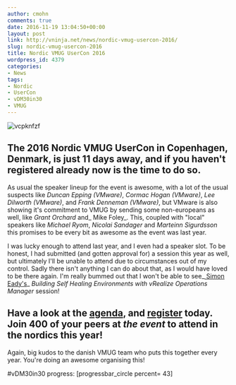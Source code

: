 ```yaml
---
author: cmohn
comments: true
date: 2016-11-19 13:04:50+00:00
layout: post
link: http://vninja.net/news/nordic-vmug-usercon-2016/
slug: nordic-vmug-usercon-2016
title: Nordic VMUG UserCon 2016
wordpress_id: 4379
categories:
- News
tags:
- Nordic
- UserCon
- vDM30in30
- VMUG
---
```


![vcpknfzf](http://vninja.net/wordpress/wp-content/uploads/2016/11/vcpknfzf.png)



## The 2016 Nordic VMUG UserCon in Copenhagen, Denmark, is just 11 days away, and if you haven't registered already now is the time to do so.



As usual the speaker lineup for the event is awesome, with a lot of the usual suspects like _Duncan Epping (VMware)_, _Cormac Hogan (VMware)_, _Lee Dilworth (VMware)_, and _Frank Denneman (VMware)_, but VMware is also showing it's commitment to VMUG by sending some non-europeans as well, like _Grant Orchard_ and_ Mike Foley_. This, coupled with "local" speakers like _Michael Ryom_, _Nicolai Sandager_ and _Marteinn Sigurdsson_ this promises to be every bit as awesome as the event was last year.

I was lucky enough to attend last year, and I even had a speaker slot. To be honest, I had submitted (and gotten approval for) a session this year as well, but ultimately I'll be unable to attend due to circumstances out of my control. Sadly there isn't anything I can do about that, as I would have loved to be there again. I'm really bummed out that I won't be able to see_[ Simon Eady's](https://twitter.com/simoneady)_ _Building Self Healing Environments with vRealize Operations Manager_ session!



## Have a look at the [agenda](https://www.vmug.com/p/cm/ld/fid=15440#anchor4), and [register](https://www.vmug.com/p/cm/ld/fid=15440#anchor2) today. Join 400 of your peers at _the event_ to attend in the nordics this year!



Again, big kudos to the danish VMUG team who puts this together every year. You're doing an awesome organising this!

#vDM30in30 progress:
[progressbar_circle percent= 43]
